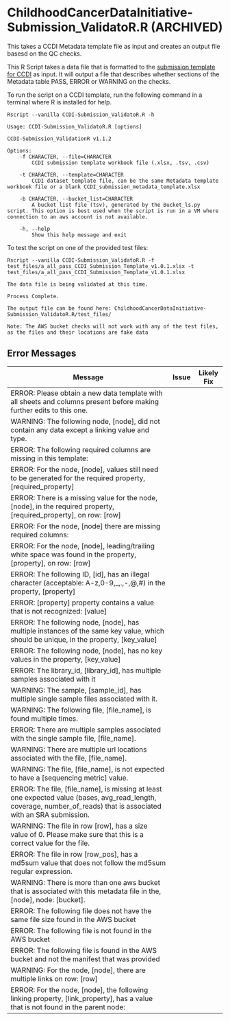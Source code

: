 # ChildhoodCancerDataInitiative-Submission_ValidatoR.R (ARCHIVED)
This takes a CCDI Metadata template file as input and creates an output file basesd on the QC checks.

This R Script takes a data file that is formatted to the [submission template for CCDI](https://github.com/CBIIT/ccdi-model/tree/main/metadata-manifest) as input. It will output a file that describes whether sections of the Metadata table PASS, ERROR or WARNING on the checks.

To run the script on a CCDI template, run the following command in a terminal where R is installed for help.

```
Rscript --vanilla CCDI-Submission_ValidatoR.R -h
```

```
Usage: CCDI-Submission_ValidatoR.R [options]

CCDI-Submission_ValidationR v1.1.2

Options:
	-f CHARACTER, --file=CHARACTER
		CCDI submission template workbook file (.xlsx, .tsv, .csv)

	-t CHARACTER, --template=CHARACTER
		CCDI dataset template file, can be the same Metadata template workbook file or a blank CCDI_submission_metadata_template.xlsx

	-b CHARACTER, --bucket_list=CHARACTER
		A bucket list file (tsv), generated by the Bucket_ls.py script. This option is best used when the script is run in a VM where connection to an aws account is not available.

	-h, --help
		Show this help message and exit
```

To test the script on one of the provided test files:

```
Rscript --vanilla CCDI-Submission_ValidatoR.R -f test_files/a_all_pass_CCDI_Submission_Template_v1.0.1.xlsx -t test_files/a_all_pass_CCDI_Submission_Template_v1.0.1.xlsx 
```

```
The data file is being validated at this time.

Process Complete.

The output file can be found here: ChildhoodCancerDataInitiative-Submission_ValidatoR.R/test_files/
```

`Note: The AWS bucket checks will not work with any of the test files, as the files and their locations are fake data`

## Error Messages

|Message|Issue|Likely Fix|
|-------|-----|----------|
|ERROR: Please obtain a new data template with all sheets and columns present before making further edits to this one.|||
|WARNING: The following node, [node], did not contain any data except a linking value and type.|||
|ERROR: The following required columns are missing in this template:|||
|ERROR: For the node, [node], values still need to be generated for the required property, [required_property]|||
|ERROR: There is a missing value for the node, [node], in the required property, [required_property], on row: [row]|||
|ERROR: For the node, [node] there are missing required columns:|||
|ERROR: For the node, [node], leading/trailing white space was found in the property, [property], on row: [row]|||
|ERROR: The following ID, [id], has an illegal character (acceptable: A-z,0-9,_,.,-,@,#) in the property, [property]|||
|ERROR: [property] property contains a value that is not recognized: [value]|||
|ERROR: The following node, [node], has multiple instances of the same key value, which should be unique, in the property, [key_value]|||
|ERROR: The following node, [node], has no key values in the property, [key_value]|||
|ERROR: The library_id, [library_id], has multiple samples associated with it|||
|WARNING: The sample, [sample_id], has multiple single sample files associated with it.|||
|WARNING: The following file, [file_name], is found multiple times.|||
|ERROR: There are multiple samples associated with the single sample file, [file_name].|||
|WARNING: There are multiple url locations associated with the file, [file_name].|||
|WARNING: The file, [file_name], is not expected to have a [sequencing metric] value.|||
|ERROR: The file, [file_name], is missing at least one expected value (bases, avg_read_length, coverage, number_of_reads) that is associated with an SRA submission.|||
|WARNING: The file in row [row], has a size value of 0. Please make sure that this is a correct value for the file.|||
|ERROR: The file in row [row_pos], has a md5sum value that does not follow the md5sum regular expression.|||
|WARNING: There is more than one aws bucket that is associated with this metadata file in the, [node], node: [bucket].|||
|ERROR: The following file does not have the same file size found in the AWS bucket|||
|ERROR: The following file is not found in the AWS bucket|||
|ERROR: The following file is found in the AWS bucket and not the manifest that was provided|||
|WARNING: For the node, [node], there are multiple links on row: [row]|||
|ERROR: For the node, [node], the following linking property, [link_property], has a value that is not found in the parent node: |||

